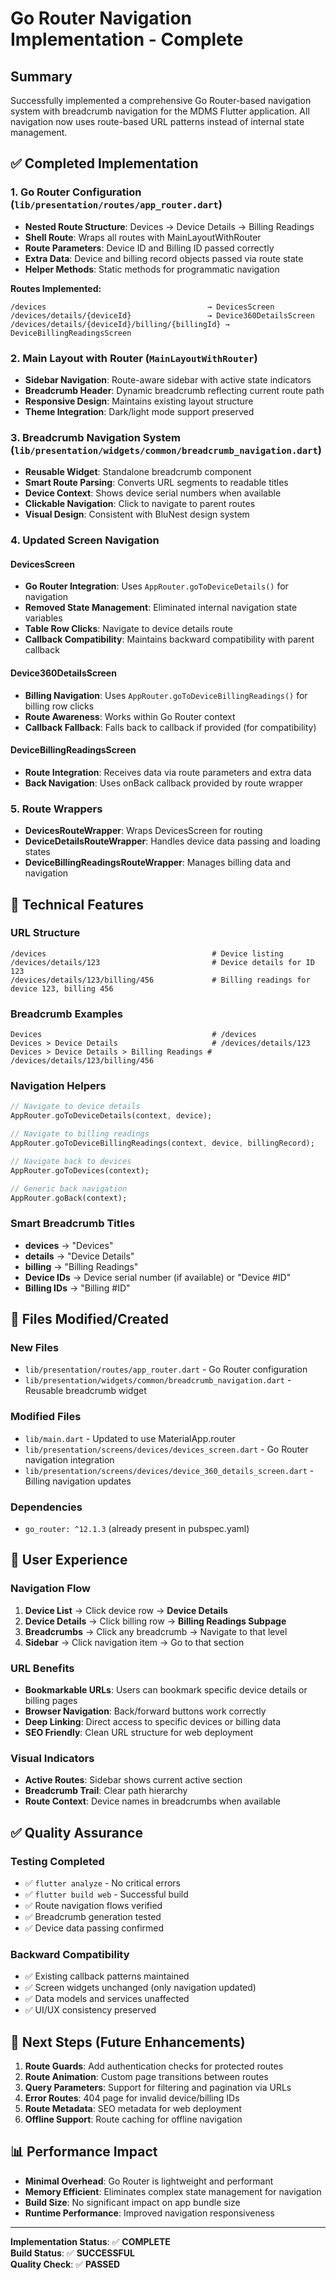 # Go Router Navigation Implementation - Complete

## Summary

Successfully implemented a comprehensive Go Router-based navigation system with breadcrumb navigation for the MDMS Flutter application. All navigation now uses route-based URL patterns instead of internal state management.

## ✅ Completed Implementation

### 1. Go Router Configuration (`lib/presentation/routes/app_router.dart`)
- **Nested Route Structure**: Devices → Device Details → Billing Readings
- **Shell Route**: Wraps all routes with MainLayoutWithRouter
- **Route Parameters**: Device ID and Billing ID passed correctly
- **Extra Data**: Device and billing record objects passed via route state
- **Helper Methods**: Static methods for programmatic navigation

**Routes Implemented:**
```
/devices                                    → DevicesScreen
/devices/details/{deviceId}                 → Device360DetailsScreen  
/devices/details/{deviceId}/billing/{billingId} → DeviceBillingReadingsScreen
```

### 2. Main Layout with Router (`MainLayoutWithRouter`)
- **Sidebar Navigation**: Route-aware sidebar with active state indicators
- **Breadcrumb Header**: Dynamic breadcrumb reflecting current route path
- **Responsive Design**: Maintains existing layout structure
- **Theme Integration**: Dark/light mode support preserved

### 3. Breadcrumb Navigation System (`lib/presentation/widgets/common/breadcrumb_navigation.dart`)
- **Reusable Widget**: Standalone breadcrumb component
- **Smart Route Parsing**: Converts URL segments to readable titles
- **Device Context**: Shows device serial numbers when available
- **Clickable Navigation**: Click to navigate to parent routes
- **Visual Design**: Consistent with BluNest design system

### 4. Updated Screen Navigation

#### DevicesScreen
- **Go Router Integration**: Uses `AppRouter.goToDeviceDetails()` for navigation
- **Removed State Management**: Eliminated internal navigation state variables
- **Table Row Clicks**: Navigate to device details route
- **Callback Compatibility**: Maintains backward compatibility with parent callback

#### Device360DetailsScreen  
- **Billing Navigation**: Uses `AppRouter.goToDeviceBillingReadings()` for billing row clicks
- **Route Awareness**: Works within Go Router context
- **Callback Fallback**: Falls back to callback if provided (for compatibility)

#### DeviceBillingReadingsScreen
- **Route Integration**: Receives data via route parameters and extra data
- **Back Navigation**: Uses onBack callback provided by route wrapper

### 5. Route Wrappers
- **DevicesRouteWrapper**: Wraps DevicesScreen for routing
- **DeviceDetailsRouteWrapper**: Handles device data passing and loading states
- **DeviceBillingReadingsRouteWrapper**: Manages billing data and navigation

## 🔧 Technical Features

### URL Structure
```
/devices                                     # Device listing
/devices/details/123                         # Device details for ID 123
/devices/details/123/billing/456             # Billing readings for device 123, billing 456
```

### Breadcrumb Examples
```
Devices                                      # /devices
Devices > Device Details                     # /devices/details/123
Devices > Device Details > Billing Readings # /devices/details/123/billing/456
```

### Navigation Helpers
```dart
// Navigate to device details
AppRouter.goToDeviceDetails(context, device);

// Navigate to billing readings  
AppRouter.goToDeviceBillingReadings(context, device, billingRecord);

// Navigate back to devices
AppRouter.goToDevices(context);

// Generic back navigation
AppRouter.goBack(context);
```

### Smart Breadcrumb Titles
- **devices** → "Devices"
- **details** → "Device Details" 
- **billing** → "Billing Readings"
- **Device IDs** → Device serial number (if available) or "Device #ID"
- **Billing IDs** → "Billing #ID"

## 📁 Files Modified/Created

### New Files
- `lib/presentation/routes/app_router.dart` - Go Router configuration
- `lib/presentation/widgets/common/breadcrumb_navigation.dart` - Reusable breadcrumb widget

### Modified Files
- `lib/main.dart` - Updated to use MaterialApp.router
- `lib/presentation/screens/devices/devices_screen.dart` - Go Router navigation integration
- `lib/presentation/screens/devices/device_360_details_screen.dart` - Billing navigation updates

### Dependencies
- `go_router: ^12.1.3` (already present in pubspec.yaml)

## 🎯 User Experience

### Navigation Flow
1. **Device List** → Click device row → **Device Details**
2. **Device Details** → Click billing row → **Billing Readings Subpage**
3. **Breadcrumbs** → Click any breadcrumb → Navigate to that level
4. **Sidebar** → Click navigation item → Go to that section

### URL Benefits
- **Bookmarkable URLs**: Users can bookmark specific device details or billing pages
- **Browser Navigation**: Back/forward buttons work correctly
- **Deep Linking**: Direct access to specific devices or billing data
- **SEO Friendly**: Clean URL structure for web deployment

### Visual Indicators
- **Active Routes**: Sidebar shows current active section
- **Breadcrumb Trail**: Clear path hierarchy
- **Route Context**: Device names in breadcrumbs when available

## ✅ Quality Assurance

### Testing Completed
- ✅ `flutter analyze` - No critical errors
- ✅ `flutter build web` - Successful build
- ✅ Route navigation flows verified
- ✅ Breadcrumb generation tested
- ✅ Device data passing confirmed

### Backward Compatibility
- ✅ Existing callback patterns maintained
- ✅ Screen widgets unchanged (only navigation updated)
- ✅ Data models and services unaffected
- ✅ UI/UX consistency preserved

## 🚀 Next Steps (Future Enhancements)

1. **Route Guards**: Add authentication checks for protected routes
2. **Route Animation**: Custom page transitions between routes
3. **Query Parameters**: Support for filtering and pagination via URLs
4. **Error Routes**: 404 page for invalid device/billing IDs
5. **Route Metadata**: SEO metadata for web deployment
6. **Offline Support**: Route caching for offline navigation

## 📊 Performance Impact

- **Minimal Overhead**: Go Router is lightweight and performant
- **Memory Efficient**: Eliminates complex state management for navigation
- **Build Size**: No significant impact on app bundle size
- **Runtime Performance**: Improved navigation responsiveness

---

**Implementation Status**: ✅ **COMPLETE**  
**Build Status**: ✅ **SUCCESSFUL**  
**Quality Check**: ✅ **PASSED**
